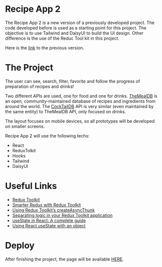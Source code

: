 # Recipe App 2

The Recipe App 2 is a new version of a previously developed project. The code developed before is used as a starting point for this project. The objective is to use Tailwind and DaisyUI to build the UI design. Other difference is the use of the Reduc Tool kit in this project. 

Here is the [link]([https://github.com/heitortessaro/TriviaGame](https://github.com/heitortessaro/recipe-app)) to the previous version.

# The Project

The user can see, search, filter, favorite and follow the progress of preparation of recipes and drinks! 

Two different APIs are used, one for food and one for drinks. [TheMealDB](https://www.themealdb.com/) is an open, community-maintained database of recipes and ingredients from around the world. The [CockTailDB](https://cocktaildb.com/) API is very similar (even maintained by the same entity) to TheMealDB API, only focused on drinks.

The layout focuses on mobile devices, so all prototypes will be developed on smaller screens.

Recipe App 2 will use the following techs:
- React
- ReduxTolkit
- Hooks
- Tailwind
- DaisyUI

# Useful Links
- [Redux Toolkit](https://redux-toolkit.js.org/)
- [Smarter Redux with Redux Toolkit](https://blog.logrocket.com/smarter-redux-redux-toolkit/)
- [Using Redux Toolkit’s createAsyncThunk](https://blog.logrocket.com/using-redux-toolkits-createasyncthunk/)
- [Separating logic in your Redux Toolkit application](https://dev.to/chinwike/separating-logic-in-your-redux-toolkit-application-h7i)
- [useState in React: A complete guide](https://blog.logrocket.com/a-guide-to-usestate-in-react-ecb9952e406c/)
- [Using React useState with an object](https://blog.logrocket.com/using-react-usestate-object/)

# Deploy

After finishing the project, the page will be available [HERE]().
